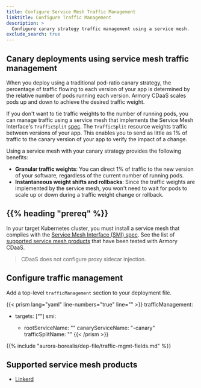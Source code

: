 ```yaml
---
title: Configure Service Mesh Traffic Management
linktitle: Configure Traffic Management
description: >
  Configure canary strategy traffic management using a service mesh.
exclude_search: true
---
```


## Canary deployments using service mesh traffic management

When you deploy using a traditional pod-ratio canary strategy, the percentage of traffic flowing to each version of your app is determined by the relative number of pods running each version. Armory CDaaS scales pods up and down to achieve the desired traffic weight.

If you don't want to tie traffic weights to the number of running pods, you can manage traffic using a service mesh that implements the Service Mesh Interface's `TrafficSplit` [spec](https://github.com/servicemeshinterface/smi-spec/blob/main/apis/traffic-split/v1alpha4/traffic-split.md). The `TrafficSplit` resource weights traffic between versions of your app. This enables you to send as little as 1% of traffic to the canary version of your app to verify the impact of a change.

Using a service mesh with your canary strategy provides the following benefits:

* **Granular traffic weights**: You can direct 1% of traffic to the new version of your software, regardless of the current number of running pods.
* **Instantaneous weight shifts and rollbacks**: Since the traffic weights are implemented by the service mesh, you won't need to wait for pods to scale up or down during a traffic weight change or rollback.

## {{% heading "prereq" %}}

In your target Kubernetes cluster, you must install a service mesh that complies with the [Service Mesh Interface (SMI) spec](https://github.com/servicemeshinterface/smi-spec). See the list of [supported service mesh products](#supported-service-mesh-products) that have been tested with Armory CDaaS.

>CDaaS does not configure proxy sidecar injection.

## Configure traffic management

Add a top-level `trafficManagement` section to your deployment file.

{{< prism lang="yaml" line-numbers="true" line="" >}}
trafficManagement:
  - targets: ["<target>"]
    smi:
      - rootServiceName: "<rootServiceName>"
        canaryServiceName: "<rootServiceName>-canary"
        trafficSplitName: "<rootServiceName>"
{{< /prism >}}

{{% include "aurora-borealis/dep-file/traffic-mgmt-fields.md" %}}

## Supported service mesh products

* [Linkerd](https://linkerd.io/)